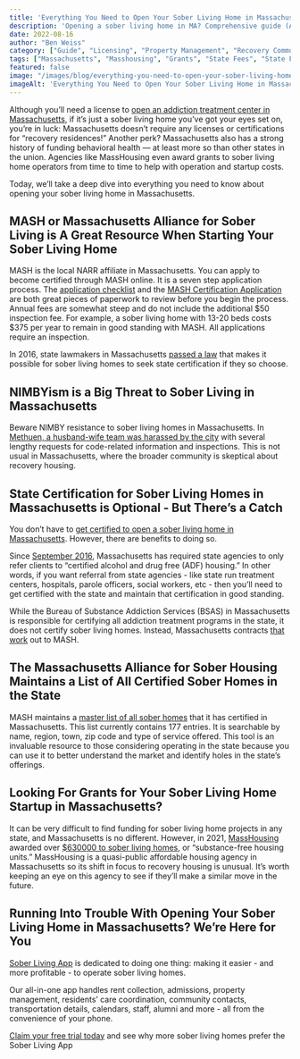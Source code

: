 ```yaml
---
title: 'Everything You Need to Open Your Sober Living Home in Massachusetts<br/>'
description: 'Opening a sober living home in MA? Comprehensive guide (Aug 2022) covers requirements & steps. From the Sober Living App blog.'
date: 2022-08-16
author: "Ben Weiss"
category: ["Guide", "Licensing", "Property Management", "Recovery Community", "Regulations", "Sober Living Management"]
tags: ["Massachusetts", "Masshousing", "Grants", "State Fees", "State Funding", "State Certification", "Nimbyism", "Mash"]
featured: false
image: "/images/blog/everything-you-need-to-open-your-sober-living-home-in-massachusetts.jpg"
imageAlt: 'Everything You Need to Open Your Sober Living Home in Massachusetts<br/>'
---
```


Although you’ll need a license to [open an addiction treatment center in Massachusetts](<https://behavehealth.com/blog/2021/12/28/opening-an-addiction-treatment-center-in-massachusetts-doesnt-have-to-be-difficultnbsp>), if it’s just a sober living home you’ve got your eyes set on, you’re in luck: Massachusetts doesn’t require any licenses or certifications for “recovery residences!” Another perk? Massachusetts also has a strong history of funding behavioral health — at least more so than other states in the union. Agencies like MassHousing even award grants to sober living home operators from time to time to help with operation and startup costs.

Today, we’ll take a deep dive into everything you need to know about opening your sober living home in Massachusetts.

## MASH or Massachusetts Alliance for Sober Living is A Great Resource When Starting Your Sober Living Home

MASH is the local NARR affiliate in Massachusetts. You can apply to become certified through MASH online. It is a seven step application process. The [application checklist](<https://mashsoberhousing.org/wp-content/uploads/2022/02/Application-Checklist-2022.pdf>) and the [MASH Certification Application](<https://mashsoberhousing.org/wp-content/uploads/2021/12/MASH-FINAL-01-2022-Application.pdf>) are both great pieces of paperwork to review before you begin the process. Annual fees are somewhat steep and do not include the additional $50 inspection fee. For example, a sober living home with 13-20 beds costs $375 per year to remain in good standing with MASH. All applications require an inspection.

In 2016, state lawmakers in Massachusetts [passed a law](<https://www.lohud.com/story/news/investigations/2018/05/02/sober-home-reform/565620002/>) that makes it possible for sober living homes to seek state certification if they so choose. 

## NIMBYism is a Big Threat to Sober Living in Massachusetts

Beware NIMBY resistance to sober living homes in Massachusetts. In [Methuen, a husband-wife team was harassed by the city](<https://www.eagletribune.com/news/merrimack_valley/sober-home-dispute-city-wants-more-information-on-facility/article_155c98a3-173d-5088-804d-dabf9d42d7f3.html>) with several lengthy requests for code-related information and inspections. This is not usual in Massachusetts, where the broader community is skeptical about recovery housing. 

## State Certification for Sober Living Homes in Massachusetts is Optional - But There’s a Catch

You don’t have to [get certified to open a sober living home in Massachusetts](<https://mashsoberhousing.org/certification/ma-sober-homes-law/>). However, there are benefits to doing so. 

Since [September 2016](<https://www.mass.gov/news/state-agencies-and-their-vendors-shall-only-be-able-to-refer-clients-to-certified-sober-homes>), Massachusetts has required state agencies to only refer clients to “certified alcohol and drug free (ADF) housing.” In other words, if you want referral from state agencies - like state run treatment centers, hospitals, parole officers, social workers, etc - then you’ll need to get certified with the state and maintain that certification in good standing. 

While the Bureau of Substance Addiction Services (BSAS) in Massachusetts is responsible for certifying all addiction treatment programs in the state, it does not certify sober living homes. Instead, Massachusetts contracts [that work](<https://mashsoberhousing.org/certified-residences/>) out to MASH.

## The Massachusetts Alliance for Sober Housing Maintains a List of All Certified Sober Homes in the State

MASH maintains a [master list of all sober homes](<https://mashsoberhousing.org/certified-residences/>) that it has certified in Massachusetts. This list currently contains 177 entries. It is searchable by name, region, town, zip code and type of service offered. This tool is an invaluable resource to those considering operating in the state because you can use it to better understand the market and identify holes in the state’s offerings. 

## Looking For Grants for Your Sober Living Home Startup in Massachusetts?

It can be very difficult to find funding for sober living home projects in any state, and Massachusetts is no different. However, in 2021, [MassHousing](<https://www.masshousing.com/>) awarded over [$630000 to sober living homes](<https://www.usnews.com/news/best-states/massachusetts/articles/2021-12-18/masshousing-awards-grants-for-new-substance-free-housing>), or “substance-free housing units.” MassHousing is a quasi-public affordable housing agency in Massachusetts so its shift in focus to recovery housing is unusual. It’s worth keeping an eye on this agency to see if they’ll make a similar move in the future.

## Running Into Trouble With Opening Your Sober Living Home in Massachusetts? We’re Here for You

[Sober Living App](<../../../../index.html>) is dedicated to doing one thing: making it easier - and more profitable - to operate sober living homes. 

Our all-in-one app handles rent collection, admissions, property management, residents’ care coordination, community contacts, transportation details, calendars, staff, alumni and more - all from the convenience of your phone. 

[Claim your free trial today](<https://behavehealth.com/get-started>) and see why more sober living homes prefer the Sober Living App